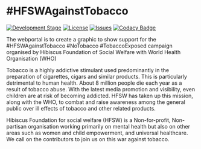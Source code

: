 # #HFSWAgainstTobacco

[![Development Stage](https://img.shields.io/badge/Development-v.2.0-blue)]()
[![License](https://img.shields.io/github/license/Hibiscus-Foundation/tobaccoexposed)](https://github.com/Hibiscus-Foundation/tobaccoexposed/blob/master/LICENSE)
[![Issues](https://img.shields.io/github/issues/Hibiscus-Foundation/tobaccoexposed)]()
[![Codacy Badge](https://api.codacy.com/project/badge/Grade/4b1b4bbdac7740a18c4fdd83e001fa24)](https://app.codacy.com/gh/Hibiscus-Foundation/tobaccoexposed?utm_source=github.com&utm_medium=referral&utm_content=Hibiscus-Foundation/tobaccoexposed&utm_campaign=Badge_Grade_Dashboard)
<br>

The webportal is to create a graphic to show support for the #HFSWAgainstTobacco #NoTobacco #TobaccoExposed campaign organised by Hibiscus Foundation of Social Welfare with World Health Organisation (WHO)

Tobacco is a highly addictive stimulant used predominantly in the preparation of cigarettes, cigars and similar products. This is particularly detrimental to human health. About 8 million people die each year as a result of tobacco abuse. With the latest media promotion and visibility, even children are at risk of becoming addicted. 
HFSW has taken up this mission, along with the WHO, to combat and raise awareness among the general public over ill effects of tobacco and other related products.

Hibiscus Foundation for social welfare (HFSW) is a Non-for-profit, Non-partisan organisation working primarily on mental health but also on other areas such as women and child empowerment, and universal healthcare. 
We call on the contributors to join us on this war against tobacco.
